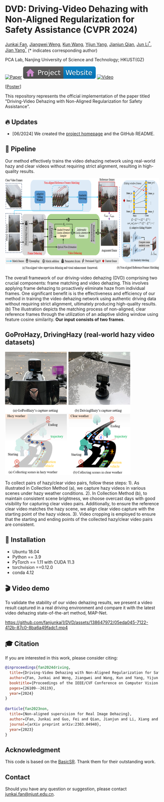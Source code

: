 # DVD: Driving-Video Dehazing with Non-Aligned Regularization for Safety Assistance (CVPR 2024)

[Junkai Fan](https://fanjunkai1.github.io/),
[Jiangwei Weng](https://wengjiangwei.github.io/),
[Kun Wang](https://github.com/w2kun/),
[Yijun Yang](https://yijun-yang.github.io/),
[Jianjun Qian](http://www.patternrecognition.asia/qian/),
[Jun Li<sup>*</sup>](https://sites.google.com/view/junlineu/),
[Jian Yang<sup>*</sup>](https://scholar.google.com/citations?user=6CIDtZQAAAAJ&hl=zh-CN) (* indicates corresponding author)

PCA Lab, Nanjing University of Science and Technology; HKUST(GZ)


[![Paper](https://img.shields.io/badge/arXiv-PDF-b31b1b)](https://arxiv.org/pdf/2405.09996)
[![Website](figs/badge-website.svg)](https://fanjunkai1.github.io/projectpage/DVD/index.html)
[![Video](https://img.shields.io/badge/YouTube-Video-c4302b?logo=youtube&logoColor=red)](https://www.youtube.com/watch?v=BHFVx8yv4SY)

[[Poster](figs/DVD_poster.pdf)]

This repository represents the official implementation of the paper titled "Driving-Video Dehazing with Non-Aligned Regularization for Safety Assistance".

## :fire: Updates

- [06/2024] We created the [project homepage](https://fanjunkai1.github.io/projectpage/DVD/index.html) and the GitHub README.

## :mega: Pipeline
Our method effectively trains the video dehazing network using real-world hazy and clear videos without requiring strict alignment, resulting in high-quality results.

<img src = "figs/pipeline.png" width='840' height='300'>

The overall framework of our driving-video dehazing (DVD) comprising two crucial components: frame matching and video
dehazing. This involves applying frame dehazing to proactively eliminate haze from individual frames. One significant benefit is is the
effectiveness and efficiency of our method in training the video dehazing network using authentic driving data without requiring strict
alignment, ultimately producing high-quality results. (b) The illustration depicts the matching process of non-aligned, clear reference
frames through the utilization of an adaptive sliding window using feature cosine similarity. **Our input consists of two frames**.


## GoProHazy, DrivingHazy (real-world hazy video datasets)

<img src = "figs/collection-device.png" width='410' height='200'><img src = "figs/collection-method.png" width='410' height='200'>


To collect pairs of hazy/clear video pairs, follow these steps: 
1). As illustrated in Collection Method (a), we capture hazy videos in various scenes under hazy weather conditions. 
2). In Collection Method (b), to maintain consistent scene brightness, we choose overcast days with good visibility for capturing clear video pairs. 
    Additionally, to ensure the reference clear video matches the hazy scene, we align clear video capture with the starting point of the hazy videos. 
3). Video cropping is employed to ensure that the starting and ending points of the collected hazy/clear video pairs are consistent.





## :hammer: Installation
- Ubuntu 18.04
- Python == 3.9
- PyTorch == 1.11 with CUDA 11.3
- torchvision ==0.12.0
- conda 4.12

## 🎬 Video demo
To validate the stability of our video dehazing results, we present a video result captured in a real driving
environment and compare it with the latest video dehazing state-of-the-art method, MAP-Net.

https://github.com/fanjunkai1/DVD/assets/138647972/05eda045-7122-412b-87c0-8ba6a49fadc1.mp4



## 🎓 Citation
If you are interested in this work, please consider citing:

```bibtex
@inproceedings{fan2024driving,
  title={Driving-Video Dehazing with Non-Aligned Regularization for Safety Assistance},
  author={Fan, Junkai and Weng, Jiangwei and Wang, Kun and Yang, Yijun and Qian, Jianjun and Li, Jun and Yang, Jian},
  booktitle={Proceedings of the IEEE/CVF Conference on Computer Vision and Pattern Recognition},
  pages={26109--26119},
  year={2024}
}

@article{fan2023non,
  title={Non-aligned supervision for Real Image Dehazing},
  author={Fan, Junkai and Guo, Fei and Qian, Jianjun and Li, Xiang and Li, Jun and Yang, Jian},
  journal={arXiv preprint arXiv:2303.04940},
  year={2023}
}
```

## Acknowledgment
This code is based on the [BasicSR](https://github.com/XPixelGroup/BasicSR). Thank them for their outstanding work.

## Contact
Should you have any question or suggestion, please contact junkai.fan@njust.edu.cn.
